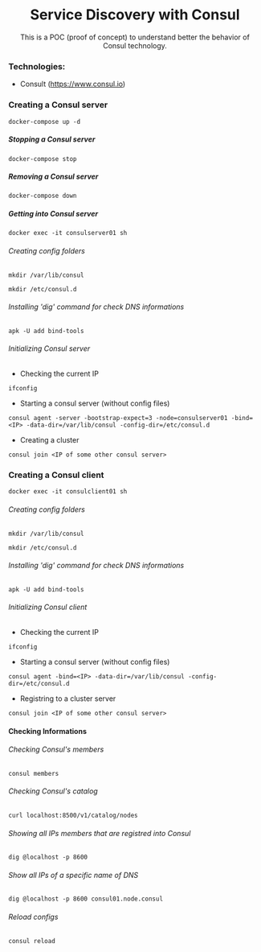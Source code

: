 <h1 align="center">Service Discovery with Consul</h1>
<p align="center">This is a POC (proof of concept) to understand better the behavior of Consul technology.</p>


### Technologies:
* Consult (https://www.consul.io)

### Creating a Consul server
```console
docker-compose up -d
```
##### Stopping a Consul server
```console
docker-compose stop
```
##### Removing a Consul server
```console
docker-compose down
```
##### Getting into Consul server
```console
docker exec -it consulserver01 sh
```
###### Creating config folders
```console
mkdir /var/lib/consul
```
```console
mkdir /etc/consul.d
```
###### Installing 'dig' command for check DNS informations
```console
apk -U add bind-tools
```
###### Initializing Consul server
* Checking the current IP
```console
ifconfig
```
* Starting a consul server (without config files)
```console
consul agent -server -bootstrap-expect=3 -node=consulserver01 -bind=<IP> -data-dir=/var/lib/consul -config-dir=/etc/consul.d
```
* Creating a cluster
```console
consul join <IP of some other consul server>
```

### Creating a Consul client
```console
docker exec -it consulclient01 sh
```
###### Creating config folders
```console
mkdir /var/lib/consul
```
```console
mkdir /etc/consul.d
```
###### Installing 'dig' command for check DNS informations
```console
apk -U add bind-tools
```
###### Initializing Consul client
* Checking the current IP
```console
ifconfig
```
* Starting a consul server (without config files)
```console
consul agent -bind=<IP> -data-dir=/var/lib/consul -config-dir=/etc/consul.d
```
* Registring to a cluster server
```console
consul join <IP of some other consul server>
```

#### Checking Informations
###### Checking Consul's members
```console
consul members
```
###### Checking Consul's catalog
```console
curl localhost:8500/v1/catalog/nodes
```
###### Showing all IPs members that are registred into Consul
```console
dig @localhost -p 8600
```
###### Show all IPs of a specific name of DNS
```console
dig @localhost -p 8600 consul01.node.consul
```
###### Reload configs
```console
consul reload
```
